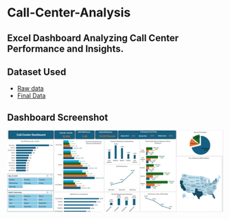 # Call-Center-Analysis
## Excel Dashboard Analyzing Call Center Performance and Insights.

## Dataset Used
- <a href = "https://github.com/MuguroNgugi/Call-Center-Analysis/blob/main/Call%20Center%20Raw%20Data.csv"> Raw data </a>
- <a href = "https://github.com/MuguroNgugi/Call-Center-Analysis/blob/main/Call%20Center.xlsx"> Final Data </a>

## Dashboard Screenshot
<a href = "https://github.com/MuguroNgugi/Call-Center-Analysis/blob/main/New%20Screenshot.png"> </A>
<img src="New Screenshot.png" alt="Dashboard Screenshot" width="1500"/>



